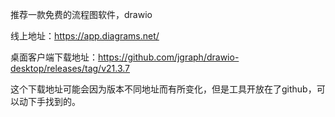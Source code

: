 推荐一款免费的流程图软件，drawio

线上地址：https://app.diagrams.net/

桌面客户端下载地址：https://github.com/jgraph/drawio-desktop/releases/tag/v21.3.7

这个下载地址可能会因为版本不同地址而有所变化，但是工具开放在了github，可以动下手找到的。